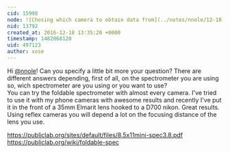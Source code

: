 ```yaml
---
cid: 15998
node: ![Chosing which camera to obtain data from](../notes/nnole/12-18-2016/chosing-which-camera-to-obtain-data-from)
nid: 13792
created_at: 2016-12-18 13:35:20 +0000
timestamp: 1482068120
uid: 497123
author: xose
---
```


Hi [@nnole](/profile/nnole)! Can you specify a little bit more your question? There are different answers depending, first of all, on the spectrometer you are using so, wich spectrometer are you using or you want to use? </br>
You can try the foldable spectrometer with almost every camera. I've tried to use it with my phone cameras with  awesome results and recently I've put it in the front of a 35mm Elmarit lens hooked to a D700 nikon. Great results.  </br>
Using reflex cameras you will depend a lot on the focusing distance of the lens you use.</br>

https://publiclab.org/sites/default/files/8.5x11mini-spec3.8.pdf</br>
https://publiclab.org/wiki/foldable-spec</br>
